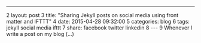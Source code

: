  ---
2 layout: post
3 title:  "Sharing Jekyll posts on social media using front matter and IFTTT"
4 date:   2015-04-28 09:32:00
5 categories: blog
6 tags: jekyll social media ifttt
7 share: facebook twitter linkedin
8 ---
9 Whenever I write a post on my blog (...)